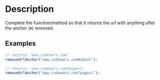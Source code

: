 # Description

Complete the function/method so that it returns the url with anything after the anchor (`#`) removed.

## Examples

```javascript
// returns 'www.codewars.com'
removeUrlAnchor("www.codewars.com#about");

// returns 'www.codewars.com?page=1'
removeUrlAnchor("www.codewars.com?page=1");
```
